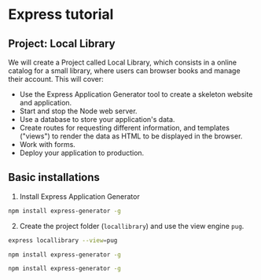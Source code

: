 <link href="style.css" rel="stylesheet"></link>

# Express tutorial

## Project: Local Library

We will create a Project called Local Library, which consists in a online catalog for a small library, where users can browser books and manage their account. This will cover:

- Use the Express Application Generator tool to create a skeleton website and application.
- Start and stop the Node web server.
- Use a database to store your application's data.
- Create routes for requesting different information, and templates ("views") to render the data as HTML to be displayed in the browser.
- Work with forms.
- Deploy your application to production.

## Basic installations

1. Install Express Application Generator

```bash
npm install express-generator -g
```

2. Create the project folder (`locallibrary`) and use the view engine `pug`.

```bash
express locallibrary --view=pug
```

```bash
npm install express-generator -g
```

```bash
npm install express-generator -g
```
